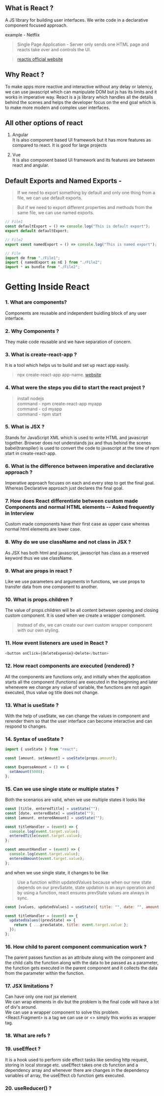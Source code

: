 ## What is React ?

A JS library for building user interfaces. We write code in a declarative component focused approach.

example - Netflix

> Single Page Application - Server only sends one HTML page and reacts take over and controls the UI.

> [reactjs official website](https://www.react.dev)

## Why React ?

To make apps more reactive and interactive without any delay or latency, we can use javascript which can manipulate DOM but js has its limits and it works in imperative way. React is a js library which handles all the details behind the scenes and helps the developer focus on the end goal which is to make more modern and complex user interfaces.

## All other options of react

1. Angular <br> It is also component based UI framework but it has more features as compared to react. It is good for large projects

2. Vue <br> It is also component based UI framework and its features are between react and angular.

## Default Exports and Named Exports -

> If we need to export something by default and only one thing from a file, we can use default exports.<br>

> But if we need to export different properties and methods from the same file, we can use named exports.

```js
// File1
const defaultExport = () => console.log("This is default export");
export default defaultExport;

// File2
export const namedExport = () => console.log("This is named export");

// File
import de from "./File1";
import { namedExport as nE } from "./File2";
import * as bundle from "./File2";
```

# Getting Inside React

### 1. What are components?

Components are reusable and independent buidling block of any user interface.

### 2. Why Components ?

They make code reusable and we have separation of concern.

### 3. What is create-react-app ?

It is a tool which helps us to build and set up react app easily.

> npx create-react-app app-name. [website](https://create-react-app.dev/)

### 4. What were the steps you did to start the react project ?

> install nodejs <br>
> command - npm create-react-app myapp<br>
> command - cd myapp<br>
> command - npm start

### 5. What is JSX ?

Stands for JavaScript XML which is used to write HTML and javascript together. Browser does not understands jsx and thus behind the scenes babel(transpiler) is used to convert the code to javascript at the time of npm start in create-react-app.

### 6. What is the difference between imperative and declarative approach ?

Imperative approach focuses on each and every step to get the final goal.
Whereas Declarative approach just declares the final goal.

### 7. How does React differentiate between custom made Components and normal HTML elements -- Asked frequently in Interview

Custom made components have their first case as upper case whereas normal html elements are lower case.

### 8. Why do we use className and not class in JSX ?

As JSX has both html and javascript, javascript has class as a reserved keyword thus we use className.

### 9. What are props in react ?

Like we use parameters and arguments in functions, we use props to transfer data from one component to another.

### 10. What is props.children ?

The value of props.children will be all content between opening and closing custom component. It is used when we create a wrapper component.

> Instead of div, we can create our own custom wrapper component with our own styling.

### 11. How event listeners are used in React ?

```js
<button onClick={deleteExpense}>Delete</button>
```

### 12. How react components are executed (rendered) ?

All the components are functions only, and initially when the application starts all the component (functions) are executed in the beginning and later whenevere we change any value of variable, the functions are not again executed, thus value og title does not change.

### 13. What is useState ?

With the help of useState, we can change the values in component and rerender them so that the user interface can become interactive and can respond to changes.

### 14. Syntax of useState ?

```js
import { useState } from "react";

const [amount, setAmount] = useState(props.amount);

const ExpenseAmount = () => {
  setAmount(5000);
};
```

### 15. Can we use single state or multiple states ?

Both the scenarios are valid, when we use multiple states it looks like

```js
const [title, enteredTitle] = useState("");
const [date, enteredDate] = useState("");
const [amount, enteredAmount] = useState("");

const titleHandler = (event) => {
  console.log(event.target.value);
  enteredTitle(event.target.value);
};

const amountHandler = (event) => {
  console.log(event.target.value);
  enteredAmount(event.target.value);
};
```

and when we use single state, it changes to be like

> Use a function within updatedValues because when our new state depends on our prevSatate, state updation is an asyn operation and by using a function, react ensures prevState values are always in sync.

```js
const [values, updatedValues] = useState({ title: "", date: "", amount: "" });

const titleHandler = (event) => {
  updatedValues((prevState) => {
    return { ...prevSatate, title: event.target.value };
  });
};
```

### 16. How child to parent component communication work ?

The parent passes function as an attribute along with the component and the child calls the function along with the data to be passed as a parameter, the function gets executed in the parent component and it collects the data from the parameter within the function.

### 17. JSX limitations ?

Can have only one root jsx element <br>
We can wrap elements in div but the problem is the final code will have a lot of div's around. <br>
We can use a wrapper component to solve this problem. <br>
<React.Fragment> is a tag we can use or <> simply this works as wrapper tag.

### 18. What are refs ?

### 19. useEffect ?

It is a hook used to perform side effect tasks like sending http request, storing in local storage etc. useEffect takes one cb function and a dependency array and whenever there are changes in the dependency variables of array, the useEffect cb function gets executed.

### 20. useReducer() ?
